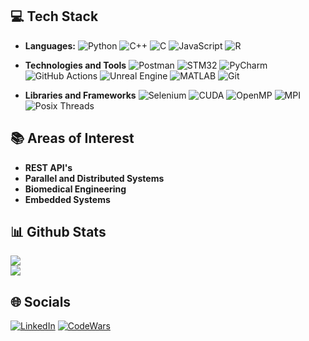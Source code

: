 ## 💻 Tech Stack
- **Languages:** 
![Python](https://img.shields.io/badge/Python-14354C?style=flat&logo=python&logoColor=white)
![C++](https://img.shields.io/badge/C++-%2300599C.svg?style=flat&logo=c%2B%2B&logoColor=white)
![C](https://img.shields.io/badge/C-A8B9CC?logo=c&logoColor=fff&style=flat)
![JavaScript](https://img.shields.io/badge/Javascript-%23323330.svg?style=flat&logo=javascript&logoColor=%23F7DF1E)
![R](https://img.shields.io/badge/R-276DC3?style=&logo=r&logoColor=white)

-  **Technologies and Tools** 
![Postman](https://img.shields.io/badge/Postman-FF6C37?style=flat&logo=postman&logoColor=white)
![STM32](https://img.shields.io/badge/STM32cubeIDE-03234B?style=flat&logo=stmicroelectronics&logoColor=white)
![PyCharm](https://img.shields.io/badge/PyCharm-000000.svg?&style=flat&logo=PyCharm&logoColor=white)
![GitHub Actions](https://img.shields.io/badge/GitHub%20Actions-2088FF?logo=githubactions&logoColor=fff&style=flat)
![Unreal Engine](https://img.shields.io/badge/Unreal%20Engine-0E1128?logo=unrealengine&logoColor=fff&style=flat)
![MATLAB](https://img.shields.io/badge/MATLAB-%23007ACC.svg?style=flat&logo=matlab&logoColor=white)
![Git](https://img.shields.io/badge/Git-%23F05033.svg?style=flat&logo=git&logoColor=white)

-  **Libraries and Frameworks**
![Selenium](https://img.shields.io/badge/Selenium-%2343B02A.svg?style=flat&logo=selenium&logoColor=white)
![CUDA](https://img.shields.io/badge/CUDA-%2376B900.svg?style=flat&logo=nvidia&logoColor=white)
![OpenMP](https://img.shields.io/badge/OpenMP-007ACC?style=flat)
![MPI](https://img.shields.io/badge/MPI-76B900?style=flat)
![Posix Threads](https://img.shields.io/badge/Posix%20Threads-FF6C37?style=flat)

## 📚 Areas of Interest 
- **REST API's**
- **Parallel and Distributed Systems**
- **Biomedical Engineering**
- **Embedded Systems**

## 📊 Github Stats
![](https://github-readme-streak-stats.herokuapp.com/?user=giannis-mel&theme=shadow_blue&hide_border=true)<br/>
![](https://github-readme-stats.vercel.app/api/top-langs/?username=giannis-mel&theme=shadow_blue&hide_border=true&include_all_commits=true&count_private=true&layout=compact)

## 🌐 Socials
[![LinkedIn](https://img.shields.io/badge/LinkedIn-%230077B5.svg?logo=linkedin&logoColor=white)](https://www.linkedin.com/in/giannis-meleziadis)
[![CodeWars](https://www.codewars.com/users/giannis-mel/badges/micro)](https://www.codewars.com/users/giannis-mel)
